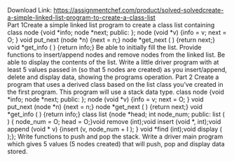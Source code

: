 Download Link: https://assignmentchef.com/product/solved-solvedcreate-a-simple-linked-list-program-to-create-a-class-list
<br>
Part 1Create a simple linked list program to create a class list containing class node {void *info; node *next; public: }; node (void *v) {info = v; next = O; } void put_next (node *n) {next = n;} node *get_next ( ) {return next;} void *get_info ( ) {return info;} Be able to initially fill the list. Provide functions to insert/append nodes and remove nodes from the linked list. Be able to display the contents of the list. Write a little driver program with at least 5 values passed in (so that 5 nodes are created) as you insert/append, delete and display data, showing the programs operation. Part 2 Create a program that uses a derived class based on the list class you’ve created in the first program. This program will use a stack data type. class node {void *info; node *next; public: }; node (void *v) {info = v; next = O; } void put_next (node *n) {next = n;} node *get_next ( ) {return next;} void *get_info ( ) {return info;} class list {node *head; int node_num; public: list ( ) { node_num = O; head = O;}void remove (int);void insert (void *, int);void append (void * v) {insert (v, node_num + I ); } void *find (int);void display ( );}; Write functions to push and pop the stack. Write a driver main program which gives 5 values (5 nodes created) that will push, pop and display data stored.